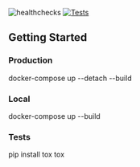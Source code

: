 ![healthchecks](https://healthchecks.io/badge/e02b0980-fe16-4326-90dd-0f50a6/fbxFeNvy-2.svg)
[![Tests](https://github.com/arponpes/celta-novas/actions/workflows/celta-novas-ci.yml/badge.svg)](https://github.com/arponpes/celta-novas/actions/workflows/celta-novas-ci.yml)
## Getting Started

### Production

docker-compose up --detach --build

### Local

docker-compose up --build

### Tests

pip install tox
tox
